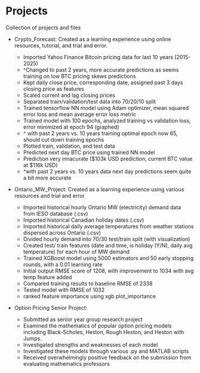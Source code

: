 # Projects
Collection of projects and files

* Crypto_Forecast: Created as a learning experience using online resources, tutorial, and trial and error.
  - Imported Yahoo Finance Bitcoin pricing data for last 10 years (2015-2025)
  - ^Changed to past 2 years, more accurate predictions as seems training on low BTC pricing skews predictions
  - Kept daily close price, corresponding date, assigned past 3 days closing price as features
  - Scaled current and lag closing prices
  - Separated train/validation/test data into 70/20/10 split
  - Trained tensorflow NN model using Adam optimizer, mean squared error loss and mean average error loss metric
  - Trained model with 100 epochs, analyzed training vs validation loss, error minimized at epoch 94 (graphed)
  - ^ with past 2 years vs. 10 years training optimal epoch now 65, should cut down training epochs
  - Plotted train, validation, and test data
  - Predicted next day BTC price using trained NN model
  - Prediction very innacurate ($103k USD prediction, current BTC value at $116k USD)
  - ^with past 2 years vs. 10 years data next day predictions seem quite a bit more accurate

* Ontario_MW_Project: Created as a learning experience using various resources and trial and error 
  - Imported historical hourly Ontario MW (electricity) demand data from IESO database (.csv)
  - Imported historical Canadian holiday dates (.csv)
  - Imported historical daily average temperatures from weather stations dispersed across Ontario (.csv)
  - Divided hourly demand into 70/30 test/train split (with visualization)
  - Created test/ train features (date and time, is holiday (Y/N), daily avg temperature) for each hour of MW demand
  - Trained XGBoost model using 5000 estimators and 50 early stopping rounds, with a 0.01 learning rate
  - Initial output RMSE score of 1208, with improvement to 1034 with avg temp feature added
  - Compared training results to baseline RMSE of 2338
  - Tested model with RMSE of 1032
  - ranked feature importance using xgb plot_importance

* Option Pricing Senior Project:
  - Submitted as senior year group research project
  - Examined the mathematics of popular option pricing models including Black-Scholes, Heston, Rough Heston, and Heston with Jumps.
  - Investigated strengths and weaknesses of each model
  - Investigated these models through various .py and MATLAB scripts
  - Received overwhelmingly positive feedback on the submission from evaluating mathematics professors
